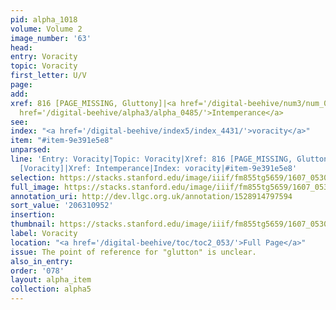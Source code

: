 ```yaml
---
pid: alpha_1018
volume: Volume 2
image_number: '63'
head:
entry: Voracity
topic: Voracity
first_letter: U/V
page:
add:
xref: 816 [PAGE_MISSING, Gluttony]|<a href='/digital-beehive/num3/num_0946/'>677 [Voracity]</a>|<a
  href='/digital-beehive/alpha3/alpha_0485/'>Intemperance</a>
see:
index: "<a href='/digital-beehive/index5/index_4431/'>voracity</a>"
item: "#item-9e391e5e8"
unparsed:
line: 'Entry: Voracity|Topic: Voracity|Xref: 816 [PAGE_MISSING, Gluttony]|Xref: 677
  [Voracity]|Xref: Intemperance|Index: voracity|#item-9e391e5e8'
selection: https://stacks.stanford.edu/image/iiif/fm855tg5659/1607_0530/304,952,3072,403/full/0/default.jpg
full_image: https://stacks.stanford.edu/image/iiif/fm855tg5659/1607_0530/full/full/0/default.jpg
annotation_uri: http://dev.llgc.org.uk/annotation/1528914797594
sort_value: '206310952'
insertion:
thumbnail: https://stacks.stanford.edu/image/iiif/fm855tg5659/1607_0530/304,952,600,180/250,/0/default.jpg
label: Voracity
location: "<a href='/digital-beehive/toc/toc2_053/'>Full Page</a>"
issue: The point of reference for "glutton" is unclear.
also_in_entry:
order: '078'
layout: alpha_item
collection: alpha5
---
```

